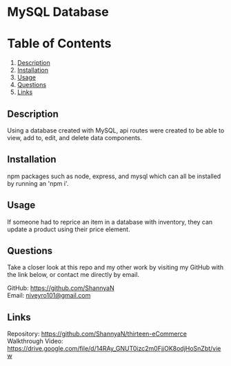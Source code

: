 # MySQL Database  
  
 # Table of Contents  
   
1. [Description](#description)  
2. [Installation](#installation)  
3. [Usage](#usage)    
4. [Questions](#questions)   
5. [Links](#links)  

## Description  
Using a database created with MySQL, api routes were created to be able to view, add to, edit, and delete data components.  
  
## Installation  
npm packages such as node, express, and  mysql which can all be installed by running an 'npm i'.  
  
## Usage  
If someone had to reprice an item in a database with inventory, they can update a product using their price element.    
   
## Questions  
Take a closer look at this repo and my other work by visiting my GitHub with the link below, or contact me directly by email.    

GitHub: https://github.com/ShannyaN   
Email: niveyro101@gmail.com 
  
## Links   
Repository: https://github.com/ShannyaN/thirteen-eCommerce    
Walkthrough Video: https://drive.google.com/file/d/14RAy_GNUT0izc2m0FjjOK8odjHoSnZbt/view